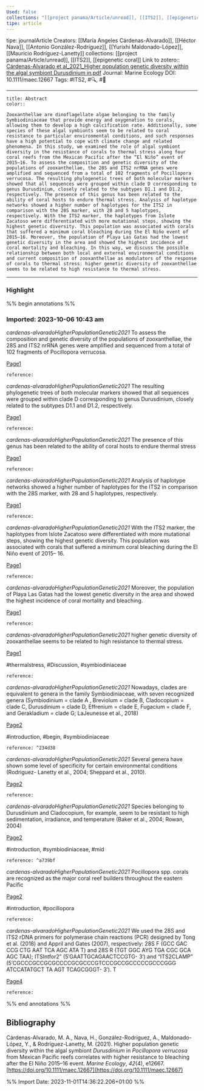```yaml
---
Used: false
collections: "[[project panama/Article/unread]], [[ITS2]], [[epigenetic coral]]"
tipe: article
---
```

tipe: journalArticle
Creators: [[María Angeles Cárdenas-Alvarado]], [[Héctor Nava]], [[Antonio González-Rodríguez]], [[Yurixhi Maldonado-López]], [[Mauricio Rodríguez-Lanetty]]
collections: [[project panama/Article/unread]], [[ITS2]], [[epigenetic coral]]
Link to zotero:: [Cárdenas-Alvarado et al_2021_Higher population genetic diversity within the algal symbiont Durusdinium in.pdf](zotero://select/library/items/CP6FSBXU)
Journal: Marine Ecology
DOI: 10.1111/maec.12667
Tags: #ITS2, #🔍, #🎨

---
```ad-note
title: Abstract
color:: 

Zooxanthellae are dinoflagellate algae belonging to the family Symbiodiniaceae that provide energy and oxygenation to corals, allowing them to develop a high calcification rate. Additionally, some species of these algal symbionts seem to be related to coral resistance to particular environmental conditions, and such responses have a high potential to cope with climate change and related phenomena. In this study, we examined the role of algal symbiont diversity in the resistance of corals to thermal stress along four coral reefs from the Mexican Pacific after the “El Niño” event of 2015–16. To assess the composition and genetic diversity of the populations of zooxanthellae, the 28S and ITS2 nrRNA genes were amplified and sequenced from a total of 102 fragments of Pocillopora verrucosa. The resulting phylogenetic trees of both molecular markers showed that all sequences were grouped within clade D corresponding to genus Durusdinium, closely related to the subtypes D1.1 and D1.2, respectively. The presence of this genus has been related to the ability of coral hosts to endure thermal stress. Analysis of haplotype networks showed a higher number of haplotypes for the ITS2 in comparison with the 28S marker, with 28 and 5 haplotypes, respectively. With the ITS2 marker, the haplotypes from Islote Zacatoso were differentiated with more mutational steps, showing the highest genetic diversity. This population was associated with corals that suffered a minimum coral bleaching during the El Niño event of 2015–16. Moreover, the population of Playa Las Gatas had the lowest genetic diversity in the area and showed the highest incidence of coral mortality and bleaching. In this way, we discuss the possible relationship between both local and external environmental conditions and current composition of zooxanthellae as modulators of the response of corals to thermal stress: higher genetic diversity of zooxanthellae seems to be related to high resistance to thermal stress.

```

---
### Highlight

%% begin annotations %%



### Imported: 2023-10-06 10:43 am

*cardenas-alvaradoHigherPopulationGenetic2021*
	To	assess	the	composition	 and	genetic	 diversity	of	the	populations	 of	 zooxanthellae,	the	28S	and	ITS2	nrRNA	 genes	were	amplified	 and	sequenced	 from	 a total of 102 fragments of Pocillopora verrucosa. 
	
[Page1](zotero://open-pdf/library/items/CP6FSBXU?page=1&a=MFZ8XYG9)
	
	
	
	reference:

*cardenas-alvaradoHigherPopulationGenetic2021*
	The	resulting	 phylogenetic	 trees	 of	both	molecular	 markers	showed	that	all	sequences	 were	grouped	 within	clade	D	 corresponding to genus Durusdinium,	closely	related	to	the	subtypes	D1.1	and	D1.2,	 respectively. 
	
[Page1](zotero://open-pdf/library/items/CP6FSBXU?page=1&a=8BZHBN9X)
	
	
	
	reference:

*cardenas-alvaradoHigherPopulationGenetic2021*
	The	presence	of	this	genus	has	been	related	to	the	ability	of	coral	hosts	 to endure thermal stress 
	
[Page1](zotero://open-pdf/library/items/CP6FSBXU?page=1&a=BW6PPJUD)
	
	
	
	reference:

*cardenas-alvaradoHigherPopulationGenetic2021*
	Analysis of haplotype networks showed a higher number of	haplotypes	for	the	ITS2	in	comparison	 with	the	28S	marker,	with	28	and	5	haplotypes,	respectively. 
	
[Page1](zotero://open-pdf/library/items/CP6FSBXU?page=1&a=DXPFRELD)
	
	
	
	reference:

*cardenas-alvaradoHigherPopulationGenetic2021*
	With	the	ITS2	marker,	the	haplotypes	from	Islote	Zacatoso	were	 differentiated	 with	more	mutational	 steps,	showing	 the	highest	 genetic	 diversity.	 This	population	was	associated	with	corals	that	suffered	 a	minimum	coral	bleaching	 during	the	El	Niño	event	of	2015–	 16. 
	
[Page1](zotero://open-pdf/library/items/CP6FSBXU?page=1&a=8BAEME5X)
	
	
	
	reference:

*cardenas-alvaradoHigherPopulationGenetic2021*
	Moreover,	 the	population	 of	Playa	Las	Gatas	 had the lowest genetic diversity in the area and showed the highest incidence of coral mortality	 and	bleaching. 
	
[Page1](zotero://open-pdf/library/items/CP6FSBXU?page=1&a=MZGN5PGS)
	
	
	
	reference:

*cardenas-alvaradoHigherPopulationGenetic2021*
	higher genetic diversity	of	zooxanthellae	seems	to	be	related	to	high	resistance	to	thermal	stress. 
	
[Page1](zotero://open-pdf/library/items/CP6FSBXU?page=1&a=S2HS2DHQ)
	
	
#thermalstress, #Discussion, #symbiodiniaceae
	
	
	reference:

*cardenas-alvaradoHigherPopulationGenetic2021*
	Nowadays,	clades	are	equivalent	 to	genera	in	the	family	Symbiodiniaceae,	 with	seven	recognized	 genera	 (Symbiodinium =	clade	A ,	Breviolum =	clade	B,	Cladocopium =	clade	C,	 Durusdinium =	clade	D,	Effrenium =	clade	E,	Fugacium =	clade	F,	and	 Gerakladium =	clade	G;	LaJeunesse	et	al.,	2018) 
	
[Page2](zotero://open-pdf/library/items/CP6FSBXU?page=2&a=MGWP6GL6)
	
	
#introduction, #begin, #symbiodiniaceae
	
	
	reference: ^234d38

*cardenas-alvaradoHigherPopulationGenetic2021*
	Several	genera	have	 shown some level of specificity for certain environmental conditions (Rodriguez-	Lanetty	et	al.,	2004;	Sheppard	 et	al.,	2010). 
	
[Page2](zotero://open-pdf/library/items/CP6FSBXU?page=2&a=JCPZBDBG)
	
	
	
	reference:

*cardenas-alvaradoHigherPopulationGenetic2021*
	Species	 belonging to Durusdinium and Cladocopium,	for	example,	 seem	to	be	 resistant	to	high	sedimentation,	 irradiance,	and	temperature	 (Baker	 et	al.,	2004;	Rowan,	 2004) 
	
[Page2](zotero://open-pdf/library/items/CP6FSBXU?page=2&a=R9ITEEBD)
	
	
#introduction, #symbiodiniaceae, #mid
	
	
	reference: ^a739bf

*cardenas-alvaradoHigherPopulationGenetic2021*
	Pocillopora	spp.	corals	are	recognized 	as	the	major	coral	reef	 builders	 throughout	 the	eastern	 Pacific 
	
[Page2](zotero://open-pdf/library/items/CP6FSBXU?page=2&a=T4QVDFSD)
	
	
#introduction, #pocillopora
	
	
	reference:

*cardenas-alvaradoHigherPopulationGenetic2021*
	We	used	the	28S	and	ITS2	rDNA	primers	 for	polymerase	 chain	 reactions	 (PCR)	designed	 by	Tong	et	al.	(2018)	 and	Appril	 and	 Gates	(2007),	 respectively:	 28S	F	(GCC	GAC	CCG	CTG	AAT	TCA	 AGC	ATA	T)	and	28S	R	(TGT	GGC	AYG	TGA	CGC	GCA	AGC	TAA);	 ITSIntfor2”	(5′GAATTGCAGAACTCCGTG- 	3′)	and	“ITS2CLAMP” 	 (5′CGCCCGCCGCGCCCCGCGCCCGTCCCGCCGCCCCCGCCCGGG	 ATCCATATGCT TA AGT TCAGCGGGT-	3′).	T 
	
[Page4](zotero://open-pdf/library/items/CP6FSBXU?page=4&a=VVYXMC4M)
	
	
	
	reference:








%% end annotations %%

## Bibliography

Cárdenas-Alvarado, M. A., Nava, H., González-Rodríguez, A., Maldonado-López, Y., & Rodríguez-Lanetty, M. (2021). Higher population genetic diversity within the algal symbiont _Durusdinium_ in _Pocillopora verrucosa_ from Mexican Pacific reefs correlates with higher resistance to bleaching after the El Niño 2015–16 event. _Marine Ecology_, _42_(4), e12667. [https://doi.org/10.1111/maec.12667](https://doi.org/10.1111/maec.12667)

%% Import Date: 2023-11-01T14:36:22.206+01:00 %%
